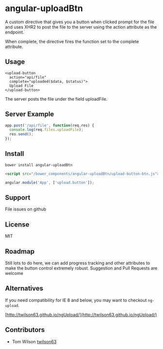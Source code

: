 # angular-uploadBtn

A custom directive that gives you a button 
when clicked prompt for the file and uses
XHR2 to post the file to the server using
the action attribute as the endpoint.  

When complete, the directive fires the function
set to the complete attribute.

## Usage

```
<upload-button
  action="api/file"
  complete="uploaded($data, $status)">
  Upload File
</upload-button>
```

The server posts the file under the field uploadFile.

## Server Example

``` js
app.post('/api/file', function(req,res) {
  console.log(req.files.uploadFile);
  res.send();
});
```

## Install

``` sh
bower install angular-uploadBtn
```

``` html
<script src="/bower_components/angular-uploadBtn/upload-button-btn.js"></script>
```

``` js
angular.module('App', ['upload.button']);
```

## Support

File issues on github

## License

MIT

## Roadmap

Still lots to do here, we can add progress tracking and 
other attributes to make the button control extremely
robust.  Suggestion and Pull Requests are welcome

## Alternatives

If you need compatibility for IE 8 and below, you may want
to checkout `ng-upload`.

[http://twilson63.github.io/ngUpload/](http://twilson63.github.io/ngUpload/)

## Contributors

* Tom Wilson [twilson63](http://githu.com/twilson63)
